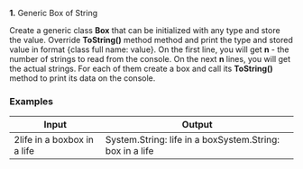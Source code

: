 ﻿**1.** Generic Box of String

Create a generic class **Box** that can be initialized with any type and store the value. Override **ToString()** method method and print the type and stored value in format {class full name: value}. On the first line, you will get **n** - the number of strings to read from the console. On the next **n** lines, you will get the actual strings. For each of them create a box and call its **ToString()** method to print its data on the console.

### Examples

| **Input** | **Output** |
| --- | --- |
| 2life in a boxbox in a life | System.String: life in a boxSystem.String: box in a life |
